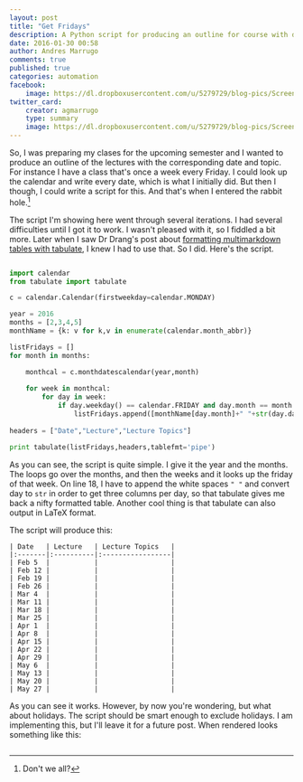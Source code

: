 ```yaml
---
layout: post
title: "Get Fridays"
description: A Python script for producing an outline for course with dates.
date: 2016-01-30 00:58
author: Andres Marrugo
comments: true
published: true
categories: automation
facebook:
    image: https://dl.dropboxusercontent.com/u/5279729/blog-pics/Screen%20Shot%202016-01-30%20at%2000.44.53.png
twitter_card:
    creator: agmarrugo
    type: summary
    image: https://dl.dropboxusercontent.com/u/5279729/blog-pics/Screen%20Shot%202016-01-30%20at%2000.44.53.png
---
```


So, I was preparing my clases for the upcoming semester and I wanted to produce an outline of the lectures with the corresponding date and topic. For instance I have a class that's once a week every Friday. I could look up the calendar and write every date, which is what I initially did. But then I though, I could write a script for this. And that's when I entered the rabbit hole.[^fn1]


[^fn1]: Don't we all?

The script I'm showing here went through several iterations. I had several difficulties until I got it to work. I wasn't pleased with it, so I fiddled a bit more. Later when I saw Dr Drang's post about [formatting multimarkdown tables with tabulate][1], I knew I had to use that. So I did. Here's the script.

[1]: http://leancrew.com/all-this/2016/01/formatting-multimarkdown-tables-with-numpy-and-tabulate/ "Formatting MultiMarkdown tables with NumPy and tabulate - All this"

<!-- more -->

```python get_fridays.py https://github.com/agmarrugo/PythonScripts/blob/master/get_fridays.py Link

import calendar
from tabulate import tabulate

c = calendar.Calendar(firstweekday=calendar.MONDAY)

year = 2016
months = [2,3,4,5]
monthName = {k: v for k,v in enumerate(calendar.month_abbr)}

listFridays = []
for month in months:

    monthcal = c.monthdatescalendar(year,month)  
    
    for week in monthcal:
        for day in week:
            if day.weekday() == calendar.FRIDAY and day.month == month:
                listFridays.append([monthName[day.month]+" "+str(day.day)," "," "])
                
headers = ["Date","Lecture","Lecture Topics"]

print tabulate(listFridays,headers,tablefmt='pipe')
```

As you can see, the script is quite simple. I give it the year and the months. The loops go over the months, and then the weeks and it looks up the friday of that week. On line 18, I have to append the white spaces ``" "`` and convert day to ``str`` in order to get three columns per day, so that tabulate gives me back a nifty formatted table. Another cool thing is that tabulate can also output in LaTeX format.

The script will produce this:

    | Date   | Lecture   | Lecture Topics   |
    |:-------|:----------|:-----------------|
    | Feb 5  |           |                  |
    | Feb 12 |           |                  |
    | Feb 19 |           |                  |
    | Feb 26 |           |                  |
    | Mar 4  |           |                  |
    | Mar 11 |           |                  |
    | Mar 18 |           |                  |
    | Mar 25 |           |                  |
    | Apr 1  |           |                  |
    | Apr 8  |           |                  |
    | Apr 15 |           |                  |
    | Apr 22 |           |                  |
    | Apr 29 |           |                  |
    | May 6  |           |                  |
    | May 13 |           |                  |
    | May 20 |           |                  |
    | May 27 |           |                  |

As you can see it works. However, by now you're wondering, but what about holidays. The script should be smart enough to exclude holidays. I am implementing this, but I'll leave it for a future post. When rendered looks something like this:

<div class="aic" style="width:460px"><img src="https://dl.dropboxusercontent.com/u/5279729/blog-pics/Screen%20Shot%202016-01-30%20at%2000.43.36.png" alt="" width="" height="" border="0" /><br></div>

